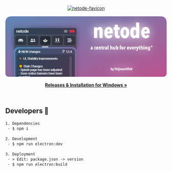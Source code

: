 <br />
<p align="center">
  <a href="https://github.com/ThijmenGThN/netode">
    <img src="public/favicon.ico" alt="netode-favicon" width="100" height="100">
  </a>
  <br />
  
  <br />
  <a href="https://github.com/ThijmenGThN/netode">
    <img src="src/assets/headline.png" alt="netode-headline">
  </a>
  <p align="center">
    <a href="https://github.com/ThijmenGThN/netode/releases"><strong>Releases & Installation for Windows »</strong></a>
  </p>
</p>
<br />

## Developers 🔨

```
1. Dependencies
 - $ npm i

2. Development
 - $ npm run electron:dev

3. Deployment
 - > Edit: package.json -> version
 - $ npm run electron:build
```
